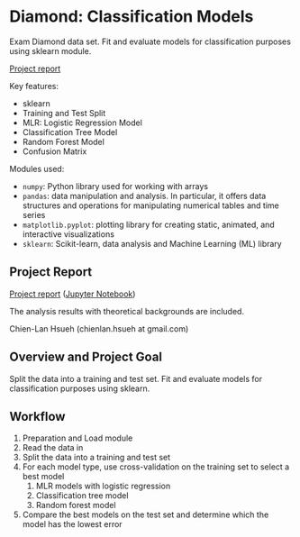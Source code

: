 # Diamond: Classification  Models

Exam Diamond data set. Fit and evaluate models for classification purposes using sklearn module.

[Project report](https://htmlpreview.github.io/?https://raw.githubusercontent.com/chsueh2/PySpark_Streaming/main/streaming.html)

Key features:

- sklearn
- Training and Test Split
- MLR: Logistic Regression Model
- Classification Tree Model
- Random Forest Model
- Confusion Matrix

Modules used:

- `numpy`: Python library used for working with arrays
- `pandas`: data manipulation and analysis. In particular, it offers data structures and operations for manipulating numerical tables and time series
- `matplotlib.pyplot`: plotting library for creating static, animated, and interactive visualizations
- `sklearn`: Scikit-learn, data analysis and Machine Learning (ML) library 

## Project Report

[Project report](https://htmlpreview.github.io/?https://raw.githubusercontent.com/chsueh2/PySpark_Streaming/main/streaming.html) ([Jupyter Notebook](./classifying_v3.ipynb))

The analysis results with theoretical backgrounds are included.

Chien-Lan Hsueh (chienlan.hsueh at gmail.com)

## Overview and Project Goal

Split the data into a training and test set. Fit and evaluate models for classification purposes using sklearn.

## Workflow

1. Preparation and Load module
2. Read the data in
3. Split the data into a training and test set
4. For each model type, use cross-validation on the training set to select a best model
   1. MLR models with logistic regression
   1. Classification tree model
   1. Random forest model
5. Compare the best models on the test set and determine which the model has the lowest error